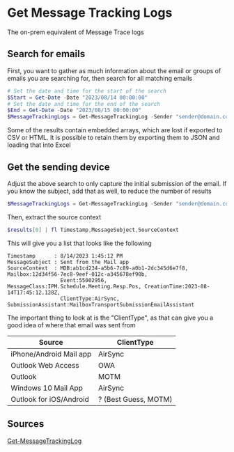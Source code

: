 # Get Message Tracking Logs

The on-prem equivalent of Message Trace logs

## Search for emails

First, you want to gather as much information about the email or groups of emails you are searching for, then search for all matching emails

```PowerShell
# Set the date and time for the start of the search
$Start = Get-Date -Date "2023/08/14 00:00:00"
# Set the date and time for the end of the search
$End = Get-Date -Date "2023/08/15 00:00:00"
$MessageTrackingLogs = Get-MessageTrackingLog -Sender "sender@domain.com" -Recipient "recipient@domain.com" -Start $Start -End $End
```

Some of the results contain embedded arrays, which are lost if exported to CSV or HTML. It is possible to retain them by exporting them to JSON and loading that into Excel

## Get the sending device

Adjust the above search to only capture the initial submission of the email. If you know the subject, add that as well, to reduce the number of results

```PowerShell
$MessageTrackingLogs = Get-MessageTrackingLog -Sender "sender@domain.com" -Recipient "recipient@domain.com" -Start $Start -End $End -EventId "Submit" -MessageSubject "Sent from the Mail app"
```

Then, extract the source context

```PowerShell
$results[0] | fl Timestamp,MessageSubject,SourceContext
```

This will give you a list that looks like the following

```text
Timestamp      : 8/14/2023 1:45:12 PM
MessageSubject : Sent from the Mail app
SourceContext  : MDB:ab1cd234-a5b6-7c89-a0b1-2dc345d6e7f8, Mailbox:12d34f56-7ec8-9eef-012c-a345678ef90b,
                 Event:55002956, MessageClass:IPM.Schedule.Meeting.Resp.Pos, CreationTime:2023-08-14T17:45:12.128Z,
                 ClientType:AirSync, SubmissionAssistant:MailboxTransportSubmissionEmailAssistant
```

The important thing to look at is the "ClientType", as that can give you a good idea of where that email was sent from

| Source                  | ClientType           |
|-------------------------|----------------------|
| iPhone/Android Mail app | AirSync              |
| Outlook Web Access      | OWA                  |
| Outlook                 | MOTM                 |
| Windows 10 Mail App     | AirSync              |
| Outlook for iOS/Android | ? (Best Guess, MOTM) |

## Sources

[Get-MessageTrackingLog](https://learn.microsoft.com/en-us/powershell/module/exchange/get-messagetrackinglog?view=exchange-ps)
